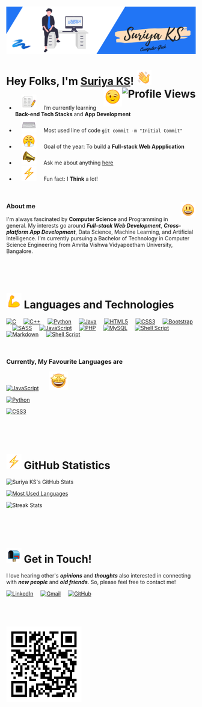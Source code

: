 ![Banner](assets/images/banner.png)

# Hey Folks, I'm [Suriya KS](https://www.linkedin.com/in/suriya-2002/ 'LinkedIn Profile')! <img src="./assets/gifs/waving-hand.gif" alt="Waving Hand" width="40"/> <img src="https://komarev.com/ghpvc/?username=Suriya-2002&label=Profile Views&style=flat-square" alt="Profile Views" align="right" /> <img src="./assets/gifs/winking-face.gif" alt="Winking Face" width="50" align="right" />

-   &nbsp; &nbsp; <img src="./assets/gifs/writing.gif" alt="Writing" width="40" /> &nbsp; &nbsp; I’m currently learning **Back-end Tech Stacks** and **App Development**
-   &nbsp; &nbsp; <img src="./assets/gifs/typing.gif" alt="Typing" width="40" /> &nbsp; &nbsp; Most used line of code `git commit -m "Initial Commit"`
-   &nbsp; &nbsp; <img src="./assets/gifs/steamed-nose-face.gif" alt="Steamed Nose Face" width="40"/> &nbsp; &nbsp; Goal of the year: To build a **Full-stack Web Appplication**
-   &nbsp; &nbsp; <img src="./assets/gifs/mega-phone.gif" alt="Mega Phone" width="40"/> &nbsp; &nbsp; Ask me about anything [here](mailto:suriya2002.chat@gmail.com)
-   &nbsp; &nbsp; <img src="./assets/gifs/thunder.gif" alt="Thunder" width="40"/> &nbsp; &nbsp; Fun fact: I **Think** a lot!

<br />

### About me &nbsp; &nbsp; &nbsp; <img src="./assets/gifs/grinning-face.gif" alt="Grinning Face" width="40" align="right" />

I'm always fascinated by **Computer Science** and Programming in general. My interests go around **_Full-stack Web Development_**, **_Cross-platform App Development_**, Data Science, Machine Learning, and Artificial Intelligence. I'm currently pursuing a Bachelor of Technology in Computer Science Engineering from Amrita Vishwa Vidyapeetham University, Bangalore.

<br /> <br /> <br />

# <img src="./assets/gifs/flexed-biceps.gif" alt="Flexed Biceps" width="40"/> Languages and Technologies

[<img src="https://img.shields.io/badge/-C-00599C?style=for-the-badge&labelColor=black&logo=C&logoColor=00599C" alt="C" height="35" />](#) &nbsp; &nbsp;
[<img src="https://img.shields.io/badge/-C%2B%2B-00599C?style=for-the-badge&labelColor=black&logo=C%2B%2B&logoColor=00599C" alt="C++" height="35" />](#) &nbsp; &nbsp;
[<img src="https://img.shields.io/badge/-Python-306998?style=for-the-badge&labelColor=black&logo=python&logoColor=306998" alt="Python" height="35" />](#) &nbsp; &nbsp;
[<img src="https://img.shields.io/badge/-Java-5382A1?style=for-the-badge&labelColor=black&logo=java&logoColor=5382A1" alt="Java" height="35" />](#) &nbsp; &nbsp;
[<img src="https://img.shields.io/badge/-HTML5-E34C26?style=for-the-badge&labelColor=black&logo=html5&logoColor=E34C26" alt="HTML5" height="35" />](#) &nbsp; &nbsp;
[<img src="https://img.shields.io/badge/-CSS3-264DE4?style=for-the-badge&labelColor=black&logo=css3&logoColor=264DE4" alt="CSS3" height="35" />](#) &nbsp; &nbsp;
[<img src="https://img.shields.io/badge/-Bootstrap-563D7C?style=for-the-badge&labelColor=black&logo=Bootstrap&logoColor=563D7C" alt="Bootstrap" height="35" />](#) &nbsp; &nbsp;
[<img src="https://img.shields.io/badge/-Sass-CC6699?style=for-the-badge&labelColor=black&logo=sass&logoColor=CC6699" alt="SASS" height="35" />](#) &nbsp; &nbsp;
[<img src="https://img.shields.io/badge/-JavaScript-F7DF1E?style=for-the-badge&labelColor=black&logo=javascript&logoColor=F7DF1E" alt="JavaScript" height="35" />](#) &nbsp; &nbsp;
[<img src="https://img.shields.io/badge/-PHP-777BB4?style=for-the-badge&labelColor=black&logo=php&logoColor=777BB4" alt="PHP" height="35" />](#) &nbsp; &nbsp;
[<img src="https://img.shields.io/badge/-MySQL-F29111?style=for-the-badge&labelColor=black&logo=mysql&logoColor=F29111" alt="MySQL" height="35" />](#) &nbsp; &nbsp;
[<img src="https://img.shields.io/badge/-git%20-%23F05033?style=for-the-badge&labelColor=black&logo=git&logoColor=23F05033" alt="Shell Script" height="35" />](#) &nbsp; &nbsp;
[<img src="https://img.shields.io/badge/-markdown-%23000000?style=for-the-badge&labelColor=black&logo=markdown&logoColor=white" alt="Markdown" height="35" />](#) &nbsp; &nbsp;
[<img src="https://img.shields.io/badge/-shell_script%20-%23121011?style=for-the-badge&labelColor=black&logo=gnu-bash&logoColor=white" alt="Shell Script" height="35" />](#) &nbsp; &nbsp;

<br />

### Currently, My Favourite Languages are

[<img src="https://img.shields.io/badge/-JavaScript-F7DF1E?style=for-the-badge&labelColor=black&logo=javascript&logoColor=F7DF1E" alt="JavaScript" height="35" />](#) &nbsp; &nbsp; &nbsp; <img src="./assets/gifs/star-struck.gif" alt="Star Struck" width="50" />

[<img src="https://img.shields.io/badge/-Python-306998?style=for-the-badge&labelColor=black&logo=python&logoColor=306998" alt="Python" height="35" />](#)

[<img src="https://img.shields.io/badge/-CSS3-264DE4?style=for-the-badge&labelColor=black&logo=css3&logoColor=264DE4" alt="CSS3" height="35" />](#)

<br /> <br /> <br />

# <img src="./assets/gifs/thunder.gif" alt="Thunder" width="40"/> GitHub Statistics

![Suriya KS's GitHub Stats](https://github-readme-stats.vercel.app/api?username=Suriya-2002&show_icons=true&include_all_commits=true&count_private=true&hide_border=true&theme=tokyonight&custom_title=Suriya+KS's+GitHub+Stats)

[![Most Used Languages](https://github-readme-stats.vercel.app/api/top-langs/?username=Suriya-2002&layout=compact&hide_border=true&theme=tokyonight)](https://github.com/anuraghazra/github-readme-stats)

![Streak Stats](https://github-readme-streak-stats.herokuapp.com/?user=suriya-2002)

<br /> <br /> <br />

# <img src="./assets/gifs/mailbox.gif" alt="Mailbox" width="40"/> Get in Touch!

I love hearing other's **_opinions_** and **_thoughts_** also interested in connecting with **_new people_** and **_old friends_**. So, please feel free to contact me!

[<img src="https://img.shields.io/badge/LinkedIn-0077B5?style=for-the-badge&logo=linkedin&logoColor=white" alt="LinkedIn" height="35" />](https://www.linkedin.com/in/suriya-2002/) &nbsp; &nbsp;
[<img src="https://img.shields.io/badge/Gmail-D14836?style=for-the-badge&logo=gmail&logoColor=white" alt="Gmail" height="35" />](mailto:suriya2002.chat@gmail.com) &nbsp; &nbsp;
[<img src="https://img.shields.io/badge/GitHub-211F1F?style=for-the-badge&logo=github&logoColor=white" alt="GitHub" height="35" />](https://github.com/Suriya-2002) &nbsp; &nbsp;

<br /> <br /> <br />

![QR Code](assets/gifs/qr-code.png)
